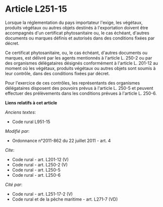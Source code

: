 # Article L251-15

Lorsque la réglementation du pays importateur l'exige, les végétaux, produits végétaux ou autres objets destinés à
l'exportation doivent être accompagnés d'un certificat phytosanitaire ou, le cas échéant, d'autres documents ou marques
définis et autorisés dans des conditions fixées par décret. 

Ce certificat phytosanitaire, ou, le cas échéant, d'autres documents ou marques, est délivré par les agents mentionnés à
l'article L. 250-2 ou par des organismes délégataires désignés conformément à l'article L. 201-12 au moment où les végétaux,
produits végétaux ou autres objets sont soumis à leur contrôle, dans des conditions fixées par décret. 

Pour l'exercice de ces contrôles, les représentants des organismes délégataires disposent des pouvoirs prévus à l'article L.
250-5 et peuvent effectuer des prélèvements dans les conditions prévues à l'article L. 250-6.

**Liens relatifs à cet article**

_Anciens textes_:

  - Code rural L951-15

_Modifié par_:

  - Ordonnance n°2011-862 du 22 juillet 2011 - art. 4

_Cite_:

  - Code rural - art. L201-12 (V)
  - Code rural - art. L250-2 (V)
  - Code rural - art. L250-5
  - Code rural - art. L250-6

_Cité par_:

  - Code rural - art. L251-17-2 (V)
  - Code rural et de la pêche maritime - art. L271-7 (VD)
